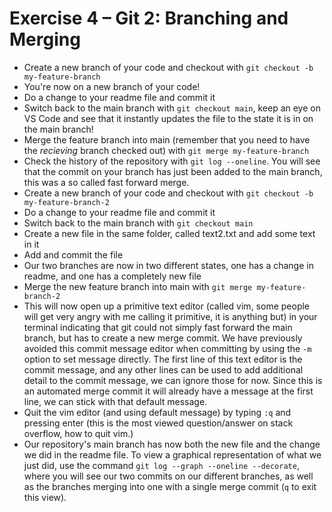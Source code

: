 # Exercise 4 – Git 2: Branching and Merging

- Create a new branch of your code and checkout with `git checkout -b my-feature-branch`
- You're now on a new branch of your code!
- Do a change to your readme file and commit it
- Switch back to the main branch with `git checkout main`, keep an eye on VS Code and see that it instantly updates the file to the state it is in on the main branch!
- Merge the feature branch into main (remember that you need to have the _recieving_ branch checked out) with `git merge my-feature-branch`
- Check the history of the repository with `git log --oneline`. You will see that the commit on your branch has just been added to the main branch, this was a so called fast forward merge.
- Create a new branch of your code and checkout with `git checkout -b my-feature-branch-2`
- Do a change to your readme file and commit it
- Switch back to the main branch with `git checkout main`
- Create a new file in the same folder, called text2.txt and add some text in it
- Add and commit the file
- Our two branches are now in two different states, one has a change in readme, and one has a completely new file
- Merge the new feature branch into main with `git merge my-feature-branch-2`
- This will now open up a primitive text editor (called vim, some people will get very angry with me calling it primitive, it is anything but) in your terminal indicating that git could not simply fast forward the main branch, but has to create a new merge commit. We have previously avoided this commit message editor when committing by using the `-m` option to set message directly. The first line of this text editor is the commit message, and any other lines can be used to add additional detail to the commit message, we can ignore those for now. Since this is an automated merge commit it will already have a message at the first line, we can stick with that default message.
- Quit the vim editor (and using default message) by typing `:q` and pressing enter (this is the most viewed question/answer on stack overflow, how to quit vim.)
- Our repository's main branch has now both the new file and the change we did in the readme file. To view a graphical representation of what we just did, use the command `git log --graph --oneline --decorate`, where you will see our two commits on our different branches, as well as the branches merging into one with a single merge commit (`q` to exit this view).
